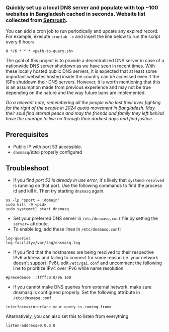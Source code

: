 ### Quickly set up a local DNS server and populate with top ~100 websites in Bangladesh cached in seconds. Website list collected from [Semrush](https://www.semrush.com/trending-websites/bd/all).
You can add a cron job to run periodically and update any expired record. For example, execute `crontab -e` and insert the line below to run the script every 6 hours
```
0 */6 * * * <path-to-query.sh>
```

The goal of this project is to provide a decentralized DNS server in case of a nationwide DNS server shutdown as we have seen in recent times. With these locally hosted public DNS servers, it is expected that at least some important websites hosted inside the country can be accessed even if the ISPs shutdown their DNS servers. However, it is worth mentioning that this is an assumption made from previous experience and may not be true depending on the nature and the way future bans are implemented.

_On a relevant note, remembering all the people who lost their lives fighting for the right of the people in 2024 quota movement in Bangladesh. May their soul find eternal peace and may the friends and family they left behind have the courage to live on through their darkest days and find justice._

## Prerequisites
- Public IP with port 53 accessible.
- `dnsmasq`/`BIND` properly configured

## Troubleshoot
- If you find _port 53 is already in use error_, it's likely that `systemd-resolved` is running on that port. Use the following commands to find the process id and kill it. Then try starting `dnsmasq` again.
```
ss -lp "sport = :domain"
sudo kill -9 <pid>
sudo systemctl start dnsmasq
```
- Set your preferred DNS server in `/etc/dnsmasq.conf` file by setting the `server=` attribute.
- To enable log, add these lines in `/etc/dnsmasq.conf`:
```
log-queries
log-facility=/var/log/dnsmasq.log
```
- If you find that the hostnames are being resolved to their respective IPv6 address and failing to connect for some reason (ie. your network doesn't support IPv6),
 edit `/etc/gai.conf` and uncomment the following line to prioritize IPv4 over IPv6 while name resolution
```
#precedence ::ffff:0:0/96 100
```
- If you cannot make DNS queries from external network, make sure dnsmasq is configured properly. Set the following attribute in `/etc/dnsmasq.conf`
```
interface=<interface-your-query-is-coming-from>
```
Alternatively, you can also set this to listen from everything
```
listen-address=0.0.0.0
```

